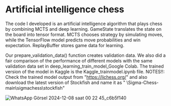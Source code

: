 # Artificial intelligence chess 
 The code I developed is an artificial intelligence algorithm that plays chess by combining MCTS and deep learning. GameState translates the state on the board into tensor format. MCTS chooses strategy by simulating moves, while the TensorFlow model predicts move probabilities and win expectation. ReplayBuffer stores game data for learning.

 Our prepare_validation_data() function creates validation data. We also did a fair comparison of the performance of different models with the same validation data set in deep_learning_train_model_Google Colab.
 The trained version of the model in Kaggle is the Kaggle_trainmodel.ipynb file.
 NOTES!!:
 Check the trained model output from "https://lichess.org/" and also download the latest version of Stockfish and name it as " \Sigma-Chess-main\sigmachess\stockfish"
 
![WhatsApp Görsel 2024-12-08 saat 00 22 45_c6b5f140](https://github.com/user-attachments/assets/fdf016a9-a46b-41f2-b93c-b8bf0d588f0a)
